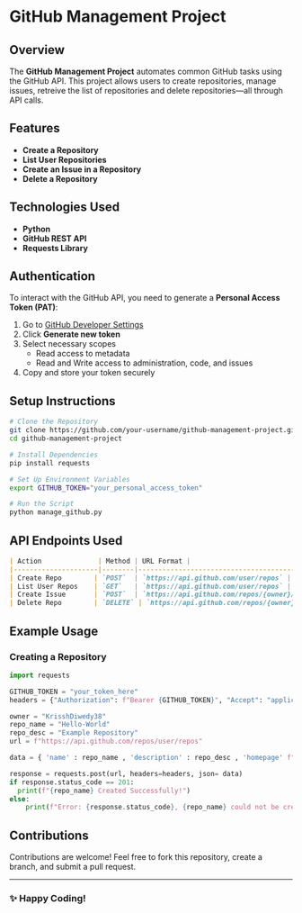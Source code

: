 # GitHub Management Project

## Overview
The **GitHub Management Project** automates common GitHub tasks using the GitHub API. This project allows users to create repositories, manage issues, retreive the list of repositories and delete repositories—all through API calls.

## Features
- **Create a Repository**
- **List User Repositories**
- **Create an Issue in a Repository**
- **Delete a Repository**

## Technologies Used
- **Python** 
- **GitHub REST API** 
- **Requests Library** 

## Authentication
To interact with the GitHub API, you need to generate a **Personal Access Token (PAT)**:
1. Go to [GitHub Developer Settings](https://github.com/settings/tokens)
2. Click **Generate new token**
3. Select necessary scopes
    -  Read access to metadata
    -  Read and Write access to administration, code, and issues
5. Copy and store your token securely

## Setup Instructions
```sh
# Clone the Repository
git clone https://github.com/your-username/github-management-project.git
cd github-management-project

# Install Dependencies
pip install requests

# Set Up Environment Variables
export GITHUB_TOKEN="your_personal_access_token"

# Run the Script
python manage_github.py
```

## API Endpoints Used
```markdown
| Action              | Method | URL Format |
|---------------------|--------|------------------------------------------------|
| Create Repo        | `POST`  | `https://api.github.com/user/repos` |
| List User Repos    | `GET`   | `https://api.github.com/user/repos` |
| Create Issue       | `POST`  | `https://api.github.com/repos/{owner}/{repo}/issues` |
| Delete Repo        | `DELETE` | `https://api.github.com/repos/{owner}/{repo}` |
```

## Example Usage
### **Creating a Repository**
```python
import requests

GITHUB_TOKEN = "your_token_here"
headers = {"Authorization": f"Bearer {GITHUB_TOKEN}", "Accept": "application/vnd.github+json"}

owner = "KrisshDiwedy38"
repo_name = "Hello-World"
repo_desc = "Example Repository"
url = f"https://api.github.com/repos/user/repos"

data = { 'name' : repo_name , 'description' : repo_desc , 'homepage' f"https://github.com/{repo_name}", "private" : False}

response = requests.post(url, headers=headers, json= data)
if response.status_code == 201:
  print(f"{repo_name} Created Successfully!")
else:
    print(f"Error: {response.status_code}, {repo_name} could not be created")
```

## Contributions
Contributions are welcome! Feel free to fork this repository, create a branch, and submit a pull request. 

---
### ✨ Happy Coding! 

